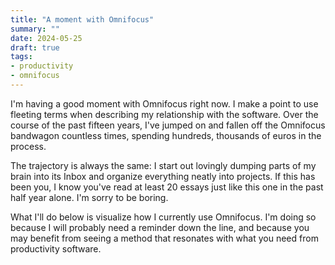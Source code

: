 ```yaml
---
title: "A moment with Omnifocus"
summary: ""
date: 2024-05-25
draft: true
tags:
- productivity
- omnifocus
---
```

I'm having a good moment with Omnifocus right now. I make a point to use fleeting terms when describing my relationship with the software. Over the course of the past fifteen years, I've jumped on and fallen off the Omnifocus bandwagon countless times, spending hundreds, thousands of euros in the process.

The trajectory is always the same: I start out lovingly dumping parts of my brain into its Inbox and organize everything neatly into projects. If this has been you, I know you've read at least 20 essays just like this one in the past half year alone. I'm sorry to be boring.

What I'll do below is visualize how I currently use Omnifocus. I'm doing so because I will probably need a reminder down the line, and because you may benefit from seeing a method that resonates with what you need from productivity software.